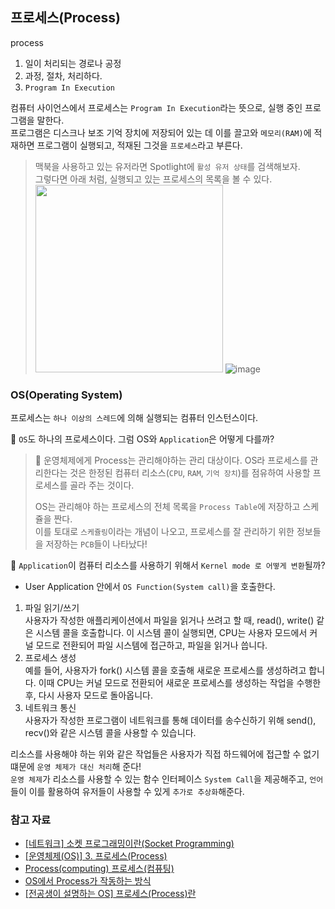 ## 프로세스(Process)

process
1. 일이 처리되는 경로나 공정
2. 과정, 절차, 처리하다.
3. `Program In Execution`

컴퓨터 사이언스에서 프로세스는 `Program In Execution`라는 뜻으로, 실행 중인 프로그램을 말한다.   
프로그램은 디스크나 보조 기억 장치에 저장되어 있는 데 이를 끌고와 `메모리(RAM)`에 적재하면 프로그램이 실행되고, 적재된 그것을 `프로세스`라고 부른다.   

> 맥북을 사용하고 있는 유저라면 Spotlight에 `활성 유저 상태`를 검색해보자.      
> 그렇다면 아래 처럼, 실행되고 있는 프로세스의 목록을 볼 수 있다.    
> <img src="https://github.com/user-attachments/assets/9ad58f76-d2bd-47fe-b5f8-5e1da4fab019" width="300" />
> ![image](https://github.com/user-attachments/assets/2207032c-12de-4cb9-8ece-d3688c6d58db)


### OS(Operating System)
프로세스는 `하나 이상의 스레드`에 의해 실행되는 컴퓨터 인스턴스이다.   

🤔 `OS`도 하나의 프로세스이다. 그럼 OS와 `Application`은 어떻게 다를까?

> 📝 운영체제에게 Process는 관리해야하는 관리 대상이다.
> OS라 프로세스를 관리한다는 것은 한정된 컴퓨터 리소스(`CPU`, `RAM`, `기억 장치`)를 점유하여 사용할 프로세스를 골라 주는 것이다.
> 
> OS는 관리해야 하는 프로세스의 전체 목록을 `Process Table`에 저장하고 스케쥴을 짠다.    
> 이를 토대로 `스케쥴링`이라는 개념이 나오고, 프로세스를 잘 관리하기 위한 정보들을 저장하는 `PCB`들이 나타났다!

🤔 `Application`이 컴퓨터 리소스를 사용하기 위해서 `Kernel mode 로 어떻게 변환`될까?

- User Application 안에서 `OS Function(System call)`을 호출한다.
1. 파일 읽기/쓰기   
사용자가 작성한 애플리케이션에서 파일을 읽거나 쓰려고 할 때, read(), write() 같은 시스템 콜을 호출합니다.
이 시스템 콜이 실행되면, CPU는 사용자 모드에서 커널 모드로 전환되어 파일 시스템에 접근하고, 파일을 읽거나 씁니다.
2. 프로세스 생성   
예를 들어, 사용자가 fork() 시스템 콜을 호출해 새로운 프로세스를 생성하려고 합니다.
이때 CPU는 커널 모드로 전환되어 새로운 프로세스를 생성하는 작업을 수행한 후, 다시 사용자 모드로 돌아옵니다.
3. 네트워크 통신   
사용자가 작성한 프로그램이 네트워크를 통해 데이터를 송수신하기 위해 send(), recv()와 같은 시스템 콜을 사용할 수 있습니다.

리소스를 사용해야 하는 위와 같은 작업들은 사용자가 직접 하드웨어에 접근할 수 없기 떄문에 `운영 체제가 대신 처리`해 준다!   
`운영 체제`가 리소스를 사용할 수 있는 함수 인터페이스 `System Call`을 제공해주고, `언어`들이 이를 활용하여 유저들이 사용할 수 있게 `추가로 추상화`해준다.

### 참고 자료
- [[네트워크] 소켓 프로그래밍이란(Socket Programming)](https://tyrionlife.tistory.com/781)
- [[운영체제(OS)] 3. 프로세스(Process)](https://rebro.kr/172)
- [Process(computing) 프로세스(컴퓨팅)](https://en.wikipedia.org/wiki/Process_(computing))
- [OS에서 Process가 작동하는 방식](https://namsick96.github.io/os/OS_process/)
- [[전공생이 설명하는 OS] 프로세스(Process)란](https://letsmakemyselfprogrammer.tistory.com/92)